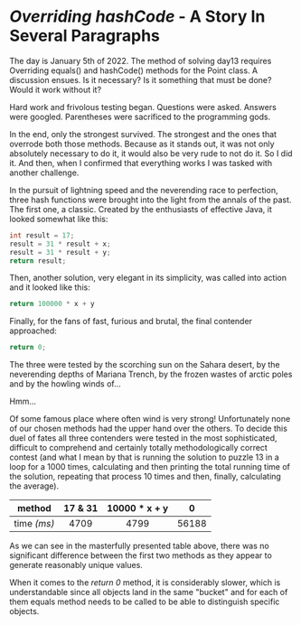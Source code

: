 # *Overriding hashCode* -  A Story In Several Paragraphs
The day is January 5th of 2022. The method of solving day13 requires Overriding equals() and hashCode() methods for the Point class. A discussion ensues. Is it necessary? Is it something that must be done? Would it work without it?

Hard work and frivolous testing began. Questions were asked. Answers were googled. Parentheses were sacrificed to the programming gods.

In the end, only the strongest survived. The strongest and the ones that overrode both those methods. Because as it stands out, it was not only absolutely necessary to do it, it would also be very rude to not do it.
So I did it. And then, when I confirmed that everything works I was tasked with another challenge.

In the pursuit of lightning speed and the neverending race to perfection, three hash functions were brought into the light from the annals of the past. The first one, a classic. Created by the enthusiasts of effective Java, it looked somewhat like this:
```java
int result = 17;
result = 31 * result + x;
result = 31 * result + y;
return result;
```
Then, another solution, very elegant in its simplicity, was called into action and it looked like this:
```java
return 100000 * x + y
```
Finally, for the fans of fast, furious and brutal, the final contender approached:
```java
return 0;
```
The three were tested by the scorching sun on the Sahara desert, by the neverending depths of Mariana Trench, by the frozen wastes of arctic poles and by the howling winds of...

Hmm...

Of some famous place where often wind is very strong! Unfortunately none of our chosen methods had the upper hand over the others. To decide this duel of fates all three contenders were tested in the most sophisticated, difficult to comprehend and certainly totally methodologically correct contest (and what I mean by that is running the solution to puzzle 13 in a loop for a 1000 times, calculating and then printing the total running time of the solution, repeating that process 10 times and then, finally, calculating the average).

| method | 17 & 31 | 10000 * x + y| 0 |
| :---: | :---: | :---: | :---: |
|time *(ms)* | 4709 |4799 | 56188 |

As we can see in the masterfully presented table above, there was no significant difference between the first two methods as they appear to generate reasonably unique values.

When it comes to the *return 0* method, it is considerably slower, which is understandable since all objects land in the same "bucket" and for each of them equals method needs to be called to be able to distinguish specific objects.